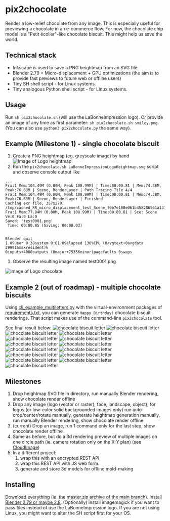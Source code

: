 # pix2chocolate
Render a low-relief chocolate from any image. This is especially useful for previewing a chocolate in an e-commerce flow.
For now, the chocolate chip model is a "Petit écolier"-like chocolate biscuit. This might help us save the world.

## Technical stack
- Inkscape is used to save a PNG heightmap from an SVG file.
- Blender 2.79 + Micro-displacement + GPU optimizations (the aim is to provide fast previews to future web or offline users)
- Tiny SH shell script - for Linux systems.
- Tiny analogous Python shell script - for Linux systems.

## Usage
Run `sh pix2chocolate.sh` (will use the LaBonneImpression logo).
Or provide an image of any time as first parameter: `sh pix2chocolate.sh smiley.png`.
(You can also use `python3 pix2chocolate.py` the same way).

## Example (Milestone 1) - single chocolate biscuit
1. Create a PNG heightmap (eg. greyscale image) by hand
![Image of Logo heightmap](https://github.com/labonneimpression/pix2chocolate/raw/master/LaBonneImpressionLogoHeightmapExample.png)
1. Run the `pix2chocolate.sh LaBonneImpressionLogoHeightmap.svg` script and observe console output like
```
...
Fra:1 Mem:104.49M (0.00M, Peak 108.99M) | Time:00:00.81 | Mem:74.38M, Peak:76.63M | Scene, RenderLayer | Path Tracing Tile 4/4
Fra:1 Mem:104.49M (0.00M, Peak 108.99M) | Time:00:00.81 | Mem:74.38M, Peak:76.63M | Scene, RenderLayer | Finished
Caching exr file, 357x270, /tmp/cached_RR_micro_displacement_test_Scene_f0b7e108e061b458286561a131417733.exr
Fra:1 Mem:77.84M (0.00M, Peak 108.99M) | Time:00:00.81 | Sce: Scene Ve:0 Fa:0 La:0
Saved: 'test0001.png'
 Time: 00:00.85 (Saving: 00:00.03)


Blender quit
1.09user 0.38system 0:01.09elapsed 136%CPU (0avgtext+0avgdata 299916maxresident)k
0inputs+4008outputs (0major+75356minor)pagefaults 0swaps
```
1. Observe the resulting image named test0001.png

![Image of Logo chocolate](https://github.com/labonneimpression/pix2chocolate/raw/master/test0001.png)

## Example 2 (out of roadmap) - multiple chocolate biscuits
Using [cli_example_multiletters.py](cli_example_multiletters.py) with the virtual-environment packages of [requirements.txt](requirements.txt), you can generate `Happy Birthday!` chocolate biscuit renderings. That script makes use of the command-line `pix2chocolate` tool.

See final result below:
![chocolate biscuit letter](generated/letter0001.png)
![chocolate biscuit letter](generated/letter0002.png)
![chocolate biscuit letter](generated/letter0003.png)
![chocolate biscuit letter](generated/letter0004.png)
![chocolate biscuit letter](generated/letter0005.png)
![chocolate biscuit letter](generated/letter0006.png)
![chocolate biscuit letter](generated/letter0007.png)
![chocolate biscuit letter](generated/letter0008.png)
![chocolate biscuit letter](generated/letter0009.png)
![chocolate biscuit letter](generated/letter0010.png)
![chocolate biscuit letter](generated/letter0011.png)
![chocolate biscuit letter](generated/letter0012.png)
![chocolate biscuit letter](generated/letter0013.png)
![chocolate biscuit letter](generated/letter0014.png)
![chocolate biscuit letter](generated/letter0015.png)



## Milestones
1. Drop heightmap SVG file in directory, run manually Blender rendering, show chocolate render offline
1. Drop any image (logo (vector or raster), face, landscape, object), for logos (or low-color solid backgrounded images only) run auto-crop/center/rotate manually, generate heightmap generation manually, run manually Blender rendering, show chocolate render offline
1. (current) Drop an image, run 1 command only for the last step, show chocolate render offline
1. Same as before, but do a 3d rendering preview of multiple images on one circle path (ie. camera rotation only on the X-Y plan) (see [CloudImage](https://github.com/scaleflex/js-cloudimage-360-view))
1. In a different project:
    1. wrap this with an encrypted REST API,
    1. wrap this REST API with JS web form.
    1. generate and store 3d models for offline mold-making

## Installing
Download everything (ie. the [master.zip archive of the main branch](https://github.com/labonneimpression/pix2chocolate/archive/master.zip)).
Install [Blender 2.79 or maybe 2.8](https://www.blender.org/download/previous-versions/).
(Optionally) install imagemagick if you want to pass files instead of use the LaBonneImpression logo.
If you are not using Linux, you might want to alter the SH script first for your OS.
